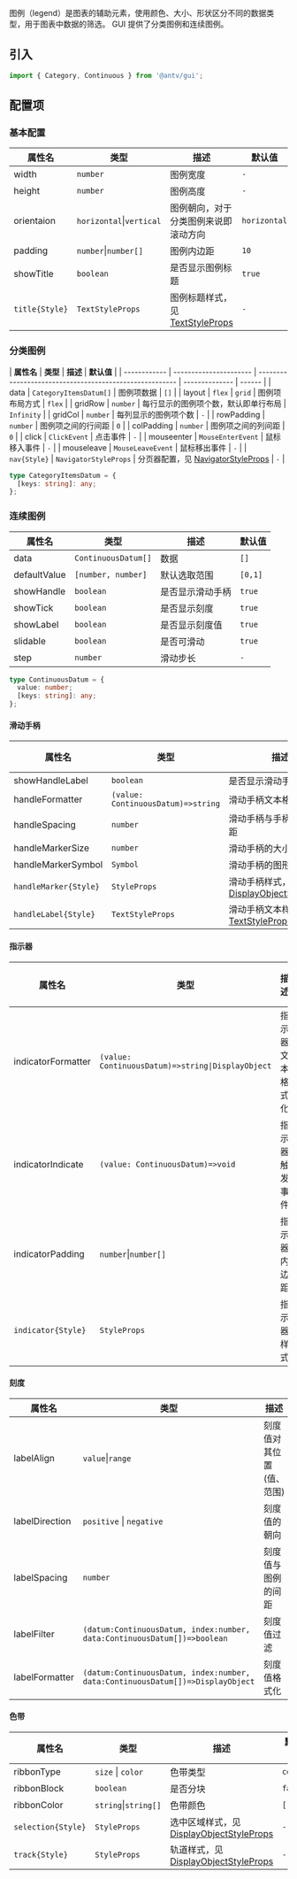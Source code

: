 图例（legend）是图表的辅助元素，使用颜色、大小、形状区分不同的数据类型，用于图表中数据的筛选。 GUI 提供了分类图例和连续图例。

## 引入

```js
import { Category, Continuous } from '@antv/gui';
```

## 配置项

### 基本配置

| **属性名**     | **类型**                 | **描述**                                                                      | **默认值**   |
| -------------- | ------------------------ | ----------------------------------------------------------------------------- | ------------ |
| width          | `number`                 | 图例宽度                                                                      | `-`          |
| height         | `number`                 | 图例高度                                                                      | `-`          |
| orientaion     | `horizontal`\|`vertical` | 图例朝向，对于分类图例来说即滚动方向                                          | `horizontal` |
| padding        | `number`\|`number[]`     | 图例内边距                                                                    | `10`         |
| showTitle      | `boolean`                | 是否显示图例标题                                                              | `true`       |
| `title{Style}` | `TextStyleProps`         | 图例标题样式，见 [TextStyleProps](https://g.antv.antgroup.com/api/basic/text) | `-`          |

### 分类图例

| **属性名**   | **类型**               | **描述**                                                | **默认值**     |
| ------------ | ---------------------- | ------------------------------------------------------- | -------------- | ------ |
| data         | `CategoryItemsDatum[]` | 图例项数据                                              | `[]`           |
| layout       | `flex`                 | `grid`                                                  | 图例项布局方式 | `flex` |
| gridRow      | `number`               | 每行显示的图例项个数，默认即单行布局                    | `Infinity`     |
| gridCol      | `number`               | 每列显示的图例项个数                                    | `-`            |
| rowPadding   | `number`               | 图例项之间的行间距                                      | `0`            |
| colPadding   | `number`               | 图例项之间的列间距                                      | `0`            |
| click        | `ClickEvent`           | 点击事件                                                | `-`            |
| mouseenter   | `MouseEnterEvent`      | 鼠标移入事件                                            | `-`            |
| mouseleave   | `MouseLeaveEvent`      | 鼠标移出事件                                            | `-`            |
| `nav{Style}` | `NavigatorStyleProps`  | 分页器配置，见 [NavigatorStyleProps](./navigator.zh.md) | `-`            |

```ts
type CategoryItemsDatum = {
  [keys: string]: any;
};
```

### 连续图例

| **属性名**   | **类型**            | **描述**         | **默认值** |
| ------------ | ------------------- | ---------------- | ---------- |
| data         | `ContinuousDatum[]` | 数据             | `[]`       |
| defaultValue | `[number, number]`  | 默认选取范围     | `[0,1]`    |
| showHandle   | `boolean`           | 是否显示滑动手柄 | `true`     |
| showTick     | `boolean`           | 是否显示刻度     | `true`     |
| showLabel    | `boolean`           | 是否显示刻度值   | `true`     |
| slidable     | `boolean`           | 是否可滑动       | `true`     |
| step         | `number`            | 滑动步长         | `-`        |

```ts
type ContinuousDatum = {
  value: number;
  [keys: string]: any;
};
```

#### 滑动手柄

| **属性名**            | **类型**                           | **描述**                                                                                         | **默认值** |
| --------------------- | ---------------------------------- | ------------------------------------------------------------------------------------------------ | ---------- |
| showHandleLabel       | `boolean`                          | 是否显示滑动手柄文本                                                                             | `true`     |
| handleFormatter       | `(value: ContinuousDatum)=>string` | 滑动手柄文本格式化                                                                               | `-`        |
| handleSpacing         | `number`                           | 滑动手柄与手柄文本的间距                                                                         | `0`        |
| handleMarkerSize      | `number`                           | 滑动手柄的大小                                                                                   | `25`       |
| handleMarkerSymbol    | `Symbol`                           | 滑动手柄的图形                                                                                   | `-`        |
| `handleMarker{Style}` | `StyleProps`                       | 滑动手柄样式，见 [DisplayObjectStyleProps](https://g.antv.antgroup.com/api/basic/display-object) | `-`        |
| `handleLabel{Style}`  | `TextStyleProps`                   | 滑动手柄文本样式，见 [TextStyleProps](https://g.antv.antgroup.com/api/basic/text)                | `-`        |

#### 指示器

| **属性名**         | **类型**                                          | **描述**         | **默认值** |
| ------------------ | ------------------------------------------------- | ---------------- | ---------- |
| indicatorFormatter | `(value: ContinuousDatum)=>string\|DisplayObject` | 指示器文本格式化 | `-`        |
| indicatorIndicate  | `(value: ContinuousDatum)=>void`                  | 指示器触发事件   | `-`        |
| indicatorPadding   | `number`\|`number[]`                              | 指示器内边距     | `10`       |
| `indicator{Style}` | `StyleProps`                                      | 指示器样式       | `-`        |

#### 刻度

| **属性名**     | **类型**                                                                       | **描述**                 | **默认值** |
| -------------- | ------------------------------------------------------------------------------ | ------------------------ | ---------- |
| labelAlign     | `value`\|`range`                                                               | 刻度值对其位置(值、范围) | `value`    |
| labelDirection | `positive` \| `negative`                                                       | 刻度值的朝向             | `positive` |
| labelSpacing   | `number`                                                                       | 刻度值与图例的间距       | `0`        |
| labelFilter    | `(datum:ContinuousDatum, index:number, data:ContinuousDatum[])=>boolean`       | 刻度值过滤               | `-`        |
| labelFormatter | `(datum:ContinuousDatum, index:number, data:ContinuousDatum[])=>DisplayObject` | 刻度值格式化             | `-`        |

#### 色带

| **属性名**         | **类型**             | **描述**                                                                                         | **默认值** |
| ------------------ | -------------------- | ------------------------------------------------------------------------------------------------ | ---------- |
| ribbonType         | `size` \| `color`    | 色带类型                                                                                         | `color`    |
| ribbonBlock        | `boolean`            | 是否分块                                                                                         | `false`    |
| ribbonColor        | `string`\|`string[]` | 色带颜色                                                                                         | `[]`       |
| `selection{Style}` | `StyleProps`         | 选中区域样式，见 [DisplayObjectStyleProps](https://g.antv.antgroup.com/api/basic/display-object) | `-`        |
| `track{Style}`     | `StyleProps`         | 轨道样式，见 [DisplayObjectStyleProps](https://g.antv.antgroup.com/api/basic/display-object)     | `-`        |
